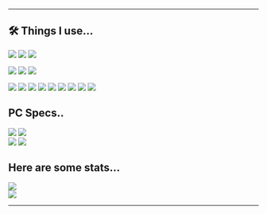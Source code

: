 
-- --
## 🛠 Things I use...

[![](https://img.shields.io/badge/OS-Windows-5277C3?labelColor=111111&style=flat-square&logo=windows&logoColor=white)](https://www.microsoft.com/en-us/windows?r=1)
[![](https://img.shields.io/badge/Editor-VS_Code-007ACC?labelColor=111111&style=flat-square&logo=visual-studio-code&logoColor=white)](https://code.visualstudio.com/)
[![](https://img.shields.io/badge/Browser-Google-5277C3?labelColor=111111&style=flat-square&logo=google-chrome&logoColor=white)]([https://github.com/neovim/neovim](https://www.google.com/chrome/))

![](https://img.shields.io/badge/Hosting-FireBase-E34F26?labelColor=111111&style=flat-square&logo=firebase&logoColor=white)
![](https://img.shields.io/badge/DataBase-MongoDB-13aa52?labelColor=111111&style=flat-square&logo=mongodb&logoColor=white)
![](https://img.shields.io/badge/DC-sauced.on-0001C3?labelColor=111111&style=flat-square&logo=discord&logoColor=white)

![](https://img.shields.io/badge/-HTML-E34F26?style=flat-square&logo=html5&logoColor=white)
![](https://img.shields.io/badge/-JavaScript-F7DF1E?style=flat-square&logo=javascript&logoColor=white)
![](https://img.shields.io/badge/-Jquery-F7DF1E?style=flat-square&logo=jquery&logoColor=white)
![](https://img.shields.io/badge/-CSS3-1572B6?style=flat-square&logo=css3&logoColor=white)
![](https://img.shields.io/badge/-NodeJS-239120?style=flat-square&logo=node.js&logoColor=white)
![](https://img.shields.io/badge/-C++-00599C?style=flat-square&logo=c%2B%2B&logoColor=white)
![](https://img.shields.io/badge/-C%23-00599C?style=flat-square&logo=c-sharp&logoColor=white)
![](https://img.shields.io/badge/-TypeScript-00599C?style=flat-square&logo=typescript&logoColor=white)
![](https://img.shields.io/badge/-Lua-A020F0?style=flat-square&logo=lua&logoColor=white)

## PC Specs..
![](https://img.shields.io/badge/CPU-R53600-ED1C24?labelColor=111111&style=flat-square&logo=amd&logoColor=white)
![](https://img.shields.io/badge/GPU-RTX2070-76B900?labelColor=111111&style=flat-square&logo=nvidia&logoColor=white)<br />
![](https://img.shields.io/badge/RAM-16GB-76B900?labelColor=111111&style=flat-square&logo=google%20analytics&logoColor=white)
![](https://img.shields.io/badge/DISK-2TBSSD-ED1C24?labelColor=111111&style=flat-square&logo=google%20analytics&logoColor=white)

## Here are some stats...

![](https://wakatime.com/badge/user/85662f5a-d9af-4aba-946d-62ad2a4aa31a.svg)<br />
![](https://github-readme-stats.vercel.app/api?username=jim-othy&theme=blue-green)

---
